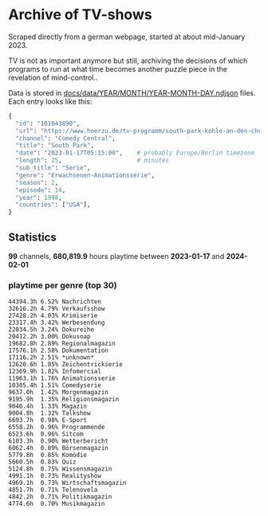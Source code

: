# Archive of TV-shows

Scraped directly from a german webpage, started at about mid-January 2023.

TV is not as important anymore but still, archiving the decisions of which programs to run at what time
becomes another puzzle piece in the revelation of mind-control.. 

Data is stored in [docs/data/YEAR/MONTH/YEAR-MONTH-DAY.ndjson](docs/data/) files. 
Each entry looks like this:

```python
{
  "id": "181043890", 
  "url": "https://www.hoerzu.de/tv-programm/south-park-kohle-an-den-chefkoch/bid_181043890/", 
  "channel": "Comedy Central", 
  "title": "South Park", 
  "date": "2023-01-17T05:15:00",    # probably Europe/Berlin timezone 
  "length": 25,                     # minutes 
  "sub_title": "Serie", 
  "genre": "Erwachsenen-Animationsserie", 
  "season": 2, 
  "episode": 14, 
  "year": 1998, 
  "countries": ["USA"],
}
```

## Statistics

**99** channels, **680,819.9** hours playtime between **2023-01-17** and **2024-02-01**


### playtime per genre (top 30)

    44394.3h 6.52% Nachrichten
    32616.2h 4.79% Verkaufsshow
    27428.2h 4.03% Krimiserie
    23317.4h 3.42% Werbesendung
    22034.5h 3.24% Dokureihe
    20412.2h 3.00% Dokusoap
    19682.8h 2.89% Regionalmagazin
    17576.1h 2.58% Dokumentation
    17116.2h 2.51% *unknown*
    12620.6h 1.85% Zeichentrickserie
    12369.9h 1.82% Infomercial
    11963.1h 1.76% Animationsserie
    10305.4h 1.51% Comedyserie
    9637.0h  1.42% Morgenmagazin
    9195.9h  1.35% Religionsmagazin
    9046.4h  1.33% Magazin
    9004.8h  1.32% Talkshow
    6693.7h  0.98% E-Sport
    6558.2h  0.96% Programmende
    6523.6h  0.96% Sitcom
    6103.3h  0.90% Wetterbericht
    6062.4h  0.89% Börsenmagazin
    5779.8h  0.85% Komödie
    5660.5h  0.83% Quiz
    5124.8h  0.75% Wissensmagazin
    4991.1h  0.73% Realityshow
    4969.1h  0.73% Wirtschaftsmagazin
    4851.7h  0.71% Telenovela
    4842.2h  0.71% Politikmagazin
    4774.6h  0.70% Musikmagazin
